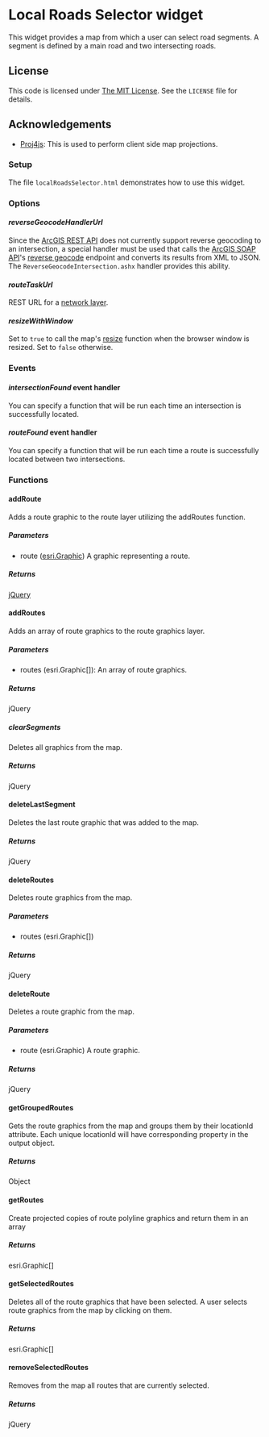 ﻿Local Roads Selector widget
===========================

This widget provides a map from which a user can select road segments.  A segment is defined by a main road and two intersecting roads.

## License ##
This code is licensed under [The MIT License](http://opensource.org/licenses/MIT).  See the `LICENSE` file for details.

## Acknowledgements ##
* [Proj4js](https://github.com/bewest/proj4js): This is used to perform client side map projections.

### Setup ###
The file `localRoadsSelector.html` demonstrates how to use this widget.

### Options ###

#### *reverseGeocodeHandlerUrl* ###
Since the [ArcGIS REST API](http://resources.arcgis.com/en/help/rest/apiref/) does not currently support reverse geocoding to an intersection, a special handler must be used that calls the [ArcGIS SOAP API](http://resources.arcgis.com/en/help/soap/10.1/)'s [reverse geocode](http://resources.arcgis.com/en/help/soap/10.1/#/ReverseGeocode/01vp000000n6000000/) endpoint and converts its results from XML to JSON.  The `ReverseGeocodeIntersection.ashx` handler provides this ability.

#### *routeTaskUrl* ###
REST URL for a [network layer](http://resources.arcgis.com/en/help/rest/apiref/index.html?nalayer.html).

#### *resizeWithWindow* ###
Set to `true` to call the map's [resize](http://help.arcgis.com/en/webapi/javascript/arcgis/help/jsapi_start.htm#jsapi/map.htm#resize) function when the browser window is resized.  Set to `false` otherwise.

### Events ###

#### *intersectionFound* event handler ###
You can specify a function that will be run each time an intersection is successfully located.

#### *routeFound* event handler ###
You can specify a function that will be run each time a route is successfully located between two intersections.

### Functions ###

#### addRoute ####
Adds a route graphic to the route layer utilizing the addRoutes function.
##### Parameters #####
* route ([esri.Graphic](http://help.arcgis.com/en/webapi/javascript/arcgis/help/jsapi_start.htm#jsapi/graphic.htm))
	A graphic representing a route.

##### Returns #####
[jQuery](http://api.jquery.com/Types/#jQuery)

#### addRoutes ####
Adds an array of route graphics to the route graphics layer.
##### Parameters #####
* routes (esri.Graphic[]): An array of route graphics.

##### Returns #####
jQuery
		
##### clearSegments #####
Deletes all graphics from the map.

##### Returns #####
jQuery

#### deleteLastSegment ####
Deletes the last route graphic that was added to the map.

##### Returns #####
jQuery

#### deleteRoutes ####
Deletes route graphics from the map.

##### Parameters #####
* routes (esri.Graphic[])

##### Returns #####
jQuery

#### deleteRoute ####
Deletes a route graphic from the map.

##### Parameters #####
* route (esri.Graphic)
	A route graphic.

##### Returns #####
jQuery

#### getGroupedRoutes ####
Gets the route graphics from the map and groups them by their locationId attribute.  Each unique locationId will have corresponding property in the output object.

##### Returns #####
Object

#### getRoutes ####
Create projected copies of route polyline graphics and return them in an array

##### Returns #####
esri.Graphic[]

#### getSelectedRoutes ####
Deletes all of the route graphics that have been selected.  A user selects route graphics from the map by clicking on them.

##### Returns #####
esri.Graphic[]

#### removeSelectedRoutes ####
Removes from the map all routes that are currently selected.

##### Returns #####
jQuery